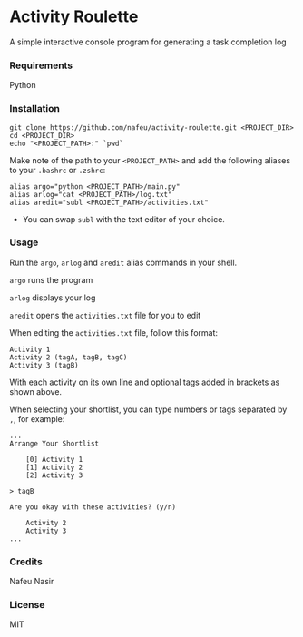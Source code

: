 # Activity Roulette

A simple interactive console program for generating a task completion log

### Requirements

Python

### Installation

```
git clone https://github.com/nafeu/activity-roulette.git <PROJECT_DIR>
cd <PROJECT_DIR>
echo "<PROJECT_PATH>:" `pwd`
```

Make note of the path to your `<PROJECT_PATH>` and add the following aliases to your `.bashrc` or `.zshrc`:

```
alias argo="python <PROJECT_PATH>/main.py"
alias arlog="cat <PROJECT_PATH>/log.txt"
alias aredit="subl <PROJECT_PATH>/activities.txt"
```

* You can swap `subl` with the text editor of your choice.

### Usage

Run the `argo`, `arlog` and `aredit` alias commands in your shell.

`argo` runs the program

`arlog` displays your log

`aredit` opens the `activities.txt` file for you to edit

When editing the `activities.txt` file, follow this format:

```
Activity 1
Activity 2 (tagA, tagB, tagC)
Activity 3 (tagB)
```

With each activity on its own line and optional tags added in brackets as shown above.

When selecting your shortlist, you can type numbers or tags separated by `,`, for example:

```
...
Arrange Your Shortlist

    [0] Activity 1
    [1] Activity 2
    [2] Activity 3

> tagB

Are you okay with these activities? (y/n)

    Activity 2
    Activity 3
...
```

### Credits

Nafeu Nasir

### License

MIT